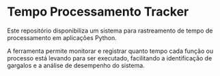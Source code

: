 # Tempo Processamento Tracker
Este repositório disponibiliza um sistema para rastreamento de tempo de processamento em aplicações Python.

A ferramenta permite monitorar e registrar quanto tempo cada função ou processo está levando para ser executado, facilitando a identificação de gargalos e a análise de desempenho do sistema.
